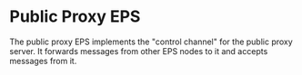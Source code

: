 # Public Proxy EPS

The public proxy EPS implements the "control channel" for the public proxy server. It forwards messages from other EPS nodes to it and accepts messages from it.
